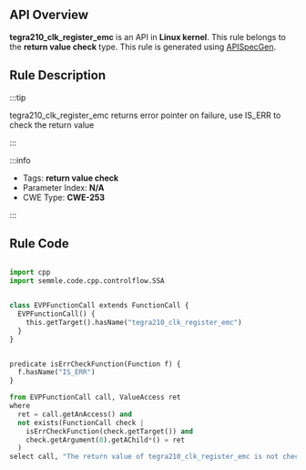 ---
---


## API Overview
**tegra210_clk_register_emc** is an API in **Linux kernel**. This rule belongs to the **return value check** type. This rule is generated using [APISpecGen](../../tools/APISpecGen).
## Rule Description

:::tip

tegra210_clk_register_emc returns error pointer on failure, use IS_ERR to check the return value

:::

:::info

- Tags: **return value check**
- Parameter Index: **N/A**
- CWE Type: **CWE-253**

:::

## Rule Code
```python

import cpp
import semmle.code.cpp.controlflow.SSA


class EVPFunctionCall extends FunctionCall {
  EVPFunctionCall() {
    this.getTarget().hasName("tegra210_clk_register_emc")
  }
}


predicate isErrCheckFunction(Function f) {
  f.hasName("IS_ERR") 
}

from EVPFunctionCall call, ValueAccess ret
where
  ret = call.getAnAccess() and
  not exists(FunctionCall check |
    isErrCheckFunction(check.getTarget()) and
    check.getArgument(0).getAChild*() = ret
  )
select call, "The return value of tegra210_clk_register_emc is not checked with IS_ERR."
    
```